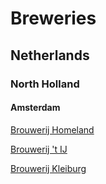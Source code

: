 # Breweries

## Netherlands

### North Holland

#### Amsterdam

[Brouwerij Homeland](breweries/NL/NH/Amsterdam/Brouwerij_Homeland.md)

[Brouwerij 't IJ]()

[Brouwerij Kleiburg](breweries/NL/NH/Amsterdam/Brouwerij_Kleiburg.md)
